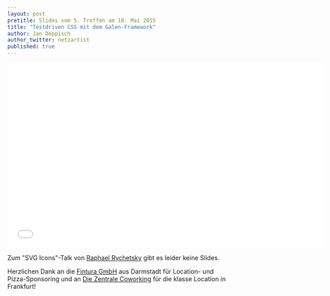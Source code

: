 ```yaml
---
layout: post
pretitle: Slides vom 5. Treffen am 10. Mai 2015
title: "Testdriven CSS mit dem Galen-Framework"
author: Jan Deppisch
author_twitter: netzartist
published: true
---
```


<iframe src="//slides.com/netzartist-de/galen-tdd-css/embed" width="720" height="420" scrolling="no" frameborder="0" webkitallowfullscreen mozallowfullscreen allowfullscreen></iframe>

Zum "SVG Icons"-Talk von [Raphael Rychetsky](https://twitter.com/herzflimmern) gibt es leider keine Slides.

Herzlichen Dank an die [Fintura GmbH](https://fintura.de/) aus Darmstadt für Location- und Pizza-Sponsoring und an [Die Zentrale Coworking](https://www.die-zentrale-ffm.de/) für die klasse Location in Frankfurt!
